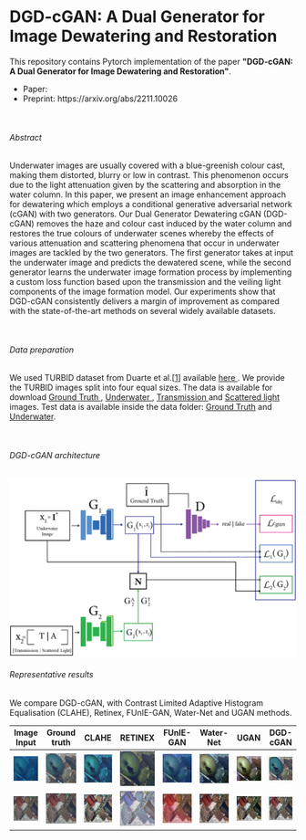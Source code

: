 # DGD-cGAN: A Dual Generator for Image Dewatering and Restoration

This repository contains Pytorch implementation of the paper **"DGD-cGAN: A Dual Generator for Image Dewatering and Restoration"**.
<ul>
  <li> Paper: </li>
  <li> Preprint: https://arxiv.org/abs/2211.10026
      </ul>
<br>

###### Abstract
Underwater images are usually covered with a blue-greenish colour cast, making them distorted,
blurry or low in contrast. This phenomenon occurs due to the light attenuation given by the scattering
and absorption in the water column. In this paper, we present an image enhancement approach for
dewatering which employs a conditional generative adversarial network (cGAN) with two generators.
Our Dual Generator Dewatering cGAN (DGD-cGAN) removes the haze and colour cast induced
by the water column and restores the true colours of underwater scenes whereby the effects of
various attenuation and scattering phenomena that occur in underwater images are tackled by the two
generators. The first generator takes at input the underwater image and predicts the dewatered scene,
while the second generator learns the underwater image formation process by implementing a custom
loss function based upon the transmission and the veiling light components of the image formation
model. Our experiments show that DGD-cGAN consistently delivers a margin of improvement as
compared with the state-of-the-art methods on several widely available datasets.
      
<br>

###### Data preparation  
We used TURBID dataset from Duarte et al.[<a href="http://amandaduarte.com.br/turbid/Turbid_Dataset.pdf" target="_blank">1</a>] available <a href="http://amandaduarte.com.br/turbid/ " target="_blank"> here </a>.
We provide the TURBID images split into four equal sizes. The data is available for download <a href="https://drive.google.com/file/d/13yxI85JUdsbplM7-Hh8sywIXoom-6hZu/view?usp=sharing" target="_blank"> Ground Truth </a>, <a href="https://drive.google.com/file/d/1XZesr1UCuxnp0gQ3k5tESQd7tkHvCm6t/view?usp=sharing" target="_blank"> Underwater </a>, <a href="https://drive.google.com/file/d/1Nf9RJD5GhFBNhNcT0BGWBy7hB0cBoRFE/view?usp=sharing" target="_blank"> Transmission </a> and <a href="https://drive.google.com/file/d/1HifH7pv9NRrzwrwK9cv_axViOH-n1THJ/view?usp=sharing" target="_blank"> Scattered light </a> images. Test data is available inside the data folder: [Ground Truth](data/Test_groundtruth.zip) and [Underwater](data/Test_underwater.zip).

<br>

###### DGD-cGAN architecture

<img align="centre" src="https://github.com/SalPGS/DGD-cGAN/blob/edc60bc89f7738724a6907a689f28517ddeb8b3b/docs/fig1.png">

<br>

###### Representative results

We compare DGD-cGAN, with Contrast Limited Adaptive Histogram Equalisation (CLAHE), Retinex, FUnIE-GAN, Water-Net and UGAN methods.

| Image Input | Ground truth | CLAHE | RETINEX | FUnIE-GAN | Water-Net | UGAN | DGD-cGAN | 
|     :---:      |     :---:      |     :---:      |     :---:      |     :---:     |     :---:      |     :---:      |     :---:      |          
|<img class="imgs-1" src="https://github.com/SalPGS/DGD-cGAN/blob/8ededbb74900ddf1af11a01dd951696dd23b5ac5/docs/imgs/UNDERWATER_l2_3deepblue_31_24.jpg">|<img src="https://github.com/SalPGS/DGD-cGAN/blob/8ededbb74900ddf1af11a01dd951696dd23b5ac5/docs/imgs/GROUND_TRUTH_l2_3deepblue_31_24.jpg">|<img src="https://github.com/SalPGS/DGD-cGAN/blob/8ededbb74900ddf1af11a01dd951696dd23b5ac5/docs/imgs/CLAHE_l2_3deepblue_31_24.jpg">|<img src="https://github.com/SalPGS/DGD-cGAN/blob/8ededbb74900ddf1af11a01dd951696dd23b5ac5/docs/imgs/RETINEX_l2_3deepblue_31_24.jpg">|<img src="https://github.com/SalPGS/DGD-cGAN/blob/8ededbb74900ddf1af11a01dd951696dd23b5ac5/docs/imgs/FUNIE_GAN_l2_3deepblue_31_24.jpg">|<img src="https://github.com/SalPGS/DGD-cGAN/blob/8ededbb74900ddf1af11a01dd951696dd23b5ac5/docs/imgs/WATER_NET_l2_3deepblue_31_24.jpg">|<img src="https://github.com/SalPGS/DGD-cGAN/blob/8ededbb74900ddf1af11a01dd951696dd23b5ac5/docs/imgs/UGAN_l2_3deepblue_31_24.jpg">|<img src="https://github.com/SalPGS/DGD-cGAN/blob/8ededbb74900ddf1af11a01dd951696dd23b5ac5/docs/imgs/DGD_GAN_l2_3deepblue_31_24.jpg">|
|<img class="imgs-1" src="https://github.com/SalPGS/DGD-cGAN/blob/2c956e82e1b89f6a1bb020c5ed792ba099d6e8cf/docs/imgs/UNDERWATER_l1_3_8_9.jpg">|<img src="https://github.com/SalPGS/DGD-cGAN/blob/2c956e82e1b89f6a1bb020c5ed792ba099d6e8cf/docs/imgs/GROUND_TRUTH_l1_3_8_9.jpg">|<img src="https://github.com/SalPGS/DGD-cGAN/blob/2c956e82e1b89f6a1bb020c5ed792ba099d6e8cf/docs/imgs/CLAHE_l1_3_8_9.jpg">|<img src="https://github.com/SalPGS/DGD-cGAN/blob/ccfb9548c9716670e9481fe34d699cfae5e44313/docs/imgs/RETINEX_l1_3_8_9.jpg">|<img src="https://github.com/SalPGS/DGD-cGAN/blob/2c956e82e1b89f6a1bb020c5ed792ba099d6e8cf/docs/imgs/FUNE_GAN_l1_3_8_9.jpg">|<img src="https://github.com/SalPGS/DGD-cGAN/blob/2c956e82e1b89f6a1bb020c5ed792ba099d6e8cf/docs/imgs/WATER_NET_l1_3_8_9.jpg">|<img src="https://github.com/SalPGS/DGD-cGAN/blob/2c956e82e1b89f6a1bb020c5ed792ba099d6e8cf/docs/imgs/UGAN_l1_3_8_9.jpg">|<img src="https://github.com/SalPGS/DGD-cGAN/blob/2c956e82e1b89f6a1bb020c5ed792ba099d6e8cf/docs/imgs/DGD_cGAN_l1_3_8_9.jpg">|
